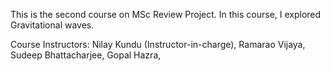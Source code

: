 This is the second course on MSc Review Project.
In this course, I explored Gravitational waves.

Course Instructors: Nilay Kundu (Instructor-in-charge), Ramarao Vijaya, Sudeep Bhattacharjee, Gopal Hazra,
